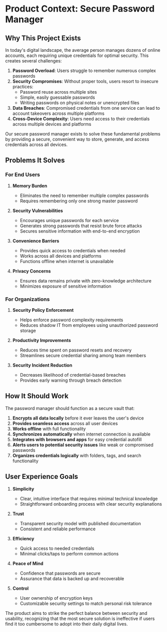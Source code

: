 # Product Context: Secure Password Manager

## Why This Project Exists

In today's digital landscape, the average person manages dozens of online accounts, each requiring unique credentials for optimal security. This creates several challenges:

1. **Password Overload**: Users struggle to remember numerous complex passwords
2. **Security Compromises**: Without proper tools, users resort to insecure practices:
   - Password reuse across multiple sites
   - Simple, easily guessable passwords
   - Writing passwords on physical notes or unencrypted files
3. **Data Breaches**: Compromised credentials from one service can lead to account takeovers across multiple platforms
4. **Cross-Device Complexity**: Users need access to their credentials across multiple devices and platforms

Our secure password manager exists to solve these fundamental problems by providing a secure, convenient way to store, generate, and access credentials across all devices.

## Problems It Solves

### For End Users

1. **Memory Burden**
   - Eliminates the need to remember multiple complex passwords
   - Requires remembering only one strong master password

2. **Security Vulnerabilities**
   - Encourages unique passwords for each service
   - Generates strong passwords that resist brute force attacks
   - Secures sensitive information with end-to-end encryption

3. **Convenience Barriers**
   - Provides quick access to credentials when needed
   - Works across all devices and platforms
   - Functions offline when internet is unavailable

4. **Privacy Concerns**
   - Ensures data remains private with zero-knowledge architecture
   - Minimizes exposure of sensitive information

### For Organizations

1. **Security Policy Enforcement**
   - Helps enforce password complexity requirements
   - Reduces shadow IT from employees using unauthorized password storage

2. **Productivity Improvements**
   - Reduces time spent on password resets and recovery
   - Streamlines secure credential sharing among team members

3. **Security Incident Reduction**
   - Decreases likelihood of credential-based breaches
   - Provides early warning through breach detection

## How It Should Work

The password manager should function as a secure vault that:

1. **Encrypts all data locally** before it ever leaves the user's device
2. **Provides seamless access** across all user devices
3. **Works offline** with full functionality
4. **Synchronizes automatically** when internet connection is available
5. **Integrates with browsers and apps** for easy credential autofill
6. **Alerts users to potential security issues** like weak or compromised passwords
7. **Organizes credentials logically** with folders, tags, and search functionality

## User Experience Goals

1. **Simplicity**
   - Clear, intuitive interface that requires minimal technical knowledge
   - Straightforward onboarding process with clear security explanations

2. **Trust**
   - Transparent security model with published documentation
   - Consistent and reliable performance

3. **Efficiency**
   - Quick access to needed credentials
   - Minimal clicks/taps to perform common actions

4. **Peace of Mind**
   - Confidence that passwords are secure
   - Assurance that data is backed up and recoverable

5. **Control**
   - User ownership of encryption keys
   - Customizable security settings to match personal risk tolerance

The product aims to strike the perfect balance between security and usability, recognizing that the most secure solution is ineffective if users find it too cumbersome to adopt into their daily digital lives.